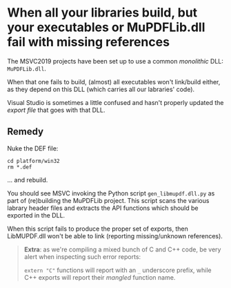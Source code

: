 # When all your libraries build, but your executables or MuPDFLib.dll fail with missing references

The MSVC2019 projects have been set up to use a common *monolithic* DLL: `MuPDFLib.dll`.

When that one fails to build, (almost) all executables won't link/build either, as they depend on this DLL (which carries all our labraries' code).

Visual Studio is sometimes a little confused and hasn't properly updated the *export file* that goes with that DLL. 

## Remedy

Nuke the DEF file:

```
cd platform/win32
rm *.def
```

...  and rebuild.

You should see MSVC invoking the Python script `gen_libmupdf.dll.py` as part of (re)building the MuPDFLib project. This script scans the various labrary header files and extracts the API functions which should be exported in the DLL.

When this script fails to produce the proper set of exports, then LibMUPDF.dll won't be able to link (reporting missing/unknown references).


> **Extra**: as we're compiling a mixed bunch of C and C++ code, be very alert when inspecting such error reports:
> 
> `extern "C"` functions will report with an `_` underscore prefix, while C++ exports will report their *mangled* function name.

